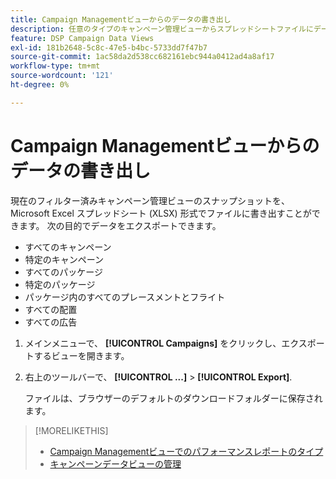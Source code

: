 ```yaml
---
title: Campaign Managementビューからのデータの書き出し
description: 任意のタイプのキャンペーン管理ビューからスプレッドシートファイルにデータをエクスポートする方法を説明します。
feature: DSP Campaign Data Views
exl-id: 181b2648-5c8c-47e5-b4bc-5733dd7f47b7
source-git-commit: 1ac58da2d538cc682161ebc944a0412ad4a8af17
workflow-type: tm+mt
source-wordcount: '121'
ht-degree: 0%

---
```


# Campaign Managementビューからのデータの書き出し

現在のフィルター済みキャンペーン管理ビューのスナップショットを、Microsoft Excel スプレッドシート (XLSX) 形式でファイルに書き出すことができます。 次の目的でデータをエクスポートできます。

* すべてのキャンペーン
* 特定のキャンペーン
* すべてのパッケージ
* 特定のパッケージ
* パッケージ内のすべてのプレースメントとフライト
* すべての配置
* すべての広告

1. メインメニューで、 **[!UICONTROL Campaigns]** をクリックし、エクスポートするビューを開きます。

1. 右上のツールバーで、  **[!UICONTROL ...]** > **[!UICONTROL Export]**.

   ファイルは、ブラウザーのデフォルトのダウンロードフォルダーに保存されます。

>[!MORELIKETHIS]
>
>* [Campaign Managementビューでのパフォーマンスレポートのタイプ](campaign-reports-about.md)
>* [キャンペーンデータビューの管理](/help/dsp/campaign-management/reports/campaign-data-views-manage.md)

